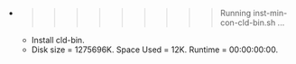 * >>>>>>>>> Running inst-min-con-cld-bin.sh ...
  * Install cld-bin.
  * Disk size = 1275696K. Space Used = 12K. Runtime = 00:00:00:00.
